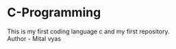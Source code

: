 # C-Programming
This is my first coding language c and my first repository.
<br>
Author - Mital vyas
